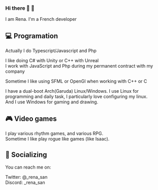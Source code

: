 ### Hi there 👋 :rocket:

I am Rena. I'm a French developer

## :computer: Programation
Actually I do Typescript/Javascript and Php

I like doing C# with Unity or C++ with Unreal <br />
I work with JavaScript and Php during my permanent contract with my company

Sometime I like using SFML or OpenGl when working with C++ or C <br />

I have a dual-boot Arch(Garuda) Linux/Windows. I use Linux for programming and daily task, I particularly love configuring my linux. <br />
And I use Windows for gaming and drawing.

## :video_game: Video games
I play various rhythm games, and various RPG. <br />
Sometime I like play rogue like games (like Isaac).

## :city_sunset: Socializing
You can reach me on:

Twitter: @_rena_san <br />
Discord: _rena_san

<!--
**Ragiri/Ragiri** is a ✨ _special_ ✨ repository because its `README.md` (this file) appears on your GitHub profile.

Here are some ideas to get you started:

- 🔭 I’m currently working on ...
- 🌱 I’m currently learning ...
- 👯 I’m looking to collaborate on ...
- 🤔 I’m looking for help with ...
- 💬 Ask me about ...
- 📫 How to reach me: ...
- 😄 Pronouns: ...
- ⚡ Fun fact: ...
-->
